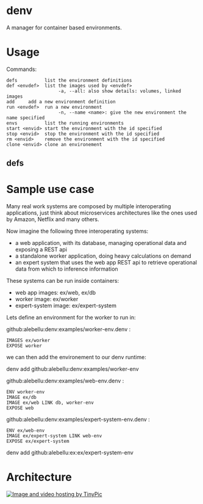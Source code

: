 denv
====

A manager for container based environments.

# Usage

Commands:

    defs          list the environment definitions
    def <envdef>  list the images used by <envdef>
                       -a, --all: also show details: volumes, linked images
    add		add a new environment definition
    run <envdef>  run a new environment
                       -n, --name <name>: give the new environment the name specified
    envs          list the running environments
    start <envid> start the environment with the id specified
    stop <envid>  stop the environment with the id specified
    rm <envid>    remove the environment with the id specified
    clone <envid> clone an environement

## defs

# Sample use case

Many real work systems are composed by multiple interoperating applications,
just think about microservices architectures like the ones used by Amazon, Netflix and many others.

Now imagine the following three interoperating systems:
- a web application, with its database, managing operational data and exposing a REST api
- a standalone worker application, doing heavy calculations on demand
- an expert system that uses the web app REST api to retrieve operational data from which to inference information

These systems can be run inside containers:
- web app images: ex/web, ex/db
- worker image: ex/worker
- expert-system image: ex/expert-system

Lets define an environment for the worker to run in:

github:alebellu:denv:examples/worker-env.denv :

	IMAGES ex/worker
	EXPOSE worker

we can then add the environement to our denv runtime:

denv add github:alebellu:denv:examples/worker-env

github:alebellu:denv:examples/web-env.denv :

	ENV worker-env
	IMAGE ex/db
	IMAGE ex/web LINK db, worker-env
	EXPOSE web

github:alebellu:denv:examples/expert-system-env.denv :

	ENV ex/web-env
	IMAGE ex/expert-system LINK web-env
	EXPOSE ex/expert-system

denv add github:alebellu:ex:ex/expert-system-env

# Architecture

<a href="http://tinypic.com?ref=35mejc9" target="_blank"><img src="http://i59.tinypic.com/35mejc9.jpg" border="0" alt="Image and video hosting by TinyPic"></a>
